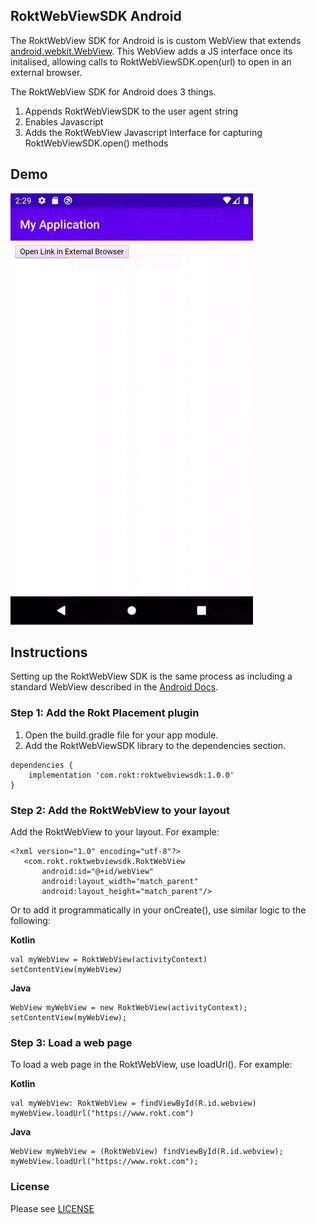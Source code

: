 ## RoktWebViewSDK Android

The RoktWebView SDK for Android is is custom WebView that extends [android.webkit.WebView](https://developer.android.com/reference/kotlin/android/webkit/WebView). This WebView adds a JS interface once its initalised, allowing calls to RoktWebViewSDK.open(url) to open in an external browser.

The RoktWebView SDK for Android does 3 things. 
1. Appends RoktWebViewSDK to the user agent string 
2. Enables Javascript
3. Adds the RoktWebView Javascript Interface for capturing RoktWebViewSDK.open() methods


## Demo

![Demo](/assets/demo.gif)


## Instructions

Setting up the RoktWebView SDK is the same process as including a standard WebView described in the [Android Docs](https://developer.android.com/guide/webapps/webview).

### Step 1: Add the Rokt Placement plugin
1. Open the build.gradle file for your app module.
2. Add the RoktWebViewSDK library to the dependencies section.
```
dependencies {
    implementation 'com.rokt:roktwebviewsdk:1.0.0'
}
```

### Step 2: Add the RoktWebView to your layout

Add the RoktWebView to your layout. For example: 
```
<?xml version="1.0" encoding="utf-8"?>
   <com.rokt.roktwebviewsdk.RoktWebView
       android:id="@+id/webView"
       android:layout_width="match_parent"
       android:layout_height="match_parent"/>

```

Or to add it programmatically in your onCreate(), use similar logic to the following: 

**Kotlin**
```
val myWebView = RoktWebView(activityContext)
setContentView(myWebView)
```

**Java**
```
WebView myWebView = new RoktWebView(activityContext);
setContentView(myWebView);
```
### Step 3: Load a web page
To load a web page in the RoktWebView, use loadUrl(). For example:

**Kotlin**
```
val myWebView: RoktWebView = findViewById(R.id.webview)
myWebView.loadUrl("https://www.rokt.com")
```

**Java**
```
WebView myWebView = (RoktWebView) findViewById(R.id.webview);
myWebView.loadUrl("https://www.rokt.com");
```

### License
Please see [LICENSE](/LICENSE.md)